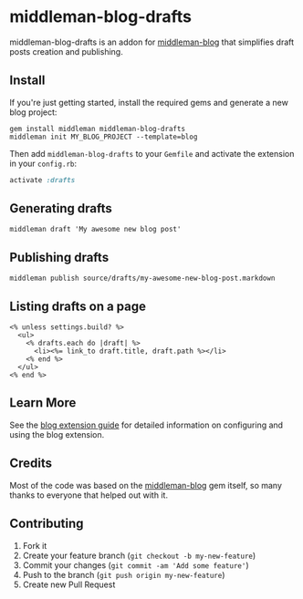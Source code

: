 # middleman-blog-drafts

middleman-blog-drafts is an addon for [middleman-blog](https://github.com/middleman/middleman-blog)
that simplifies draft posts creation and publishing.

## Install

If you're just getting started, install the required gems and generate a new blog project:

```terminal
gem install middleman middleman-blog-drafts
middleman init MY_BLOG_PROJECT --template=blog
```

Then add `middleman-blog-drafts` to your `Gemfile` and activate the extension in your `config.rb`:

```ruby
activate :drafts
```

## Generating drafts

```terminal
middleman draft 'My awesome new blog post'
```

## Publishing drafts

```terminal
middleman publish source/drafts/my-awesome-new-blog-post.markdown
```

## Listing drafts on a page

```erb
<% unless settings.build? %>
  <ul>
    <% drafts.each do |draft| %>
      <li><%= link_to draft.title, draft.path %></li>
    <% end %>
  </ul>
<% end %>
```

## Learn More

See the [blog extension guide](http://middlemanapp.com/blogging/) for detailed
information on configuring and using the blog extension.

## Credits

Most of the code was based on the [middleman-blog](https://github.com/middleman/middleman-blog)
gem itself, so many thanks to everyone that helped out with it.

## Contributing

1. Fork it
2. Create your feature branch (`git checkout -b my-new-feature`)
3. Commit your changes (`git commit -am 'Add some feature'`)
4. Push to the branch (`git push origin my-new-feature`)
5. Create new Pull Request
